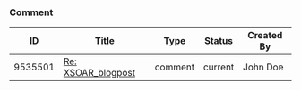 ### Comment
|ID|Title|Type|Status|Created By|
|---|---|---|---|---|
| 9535501 | [Re: XSOAR_blogpost](https://xsoar-bd.atlassian.net/wiki/spaces/XSOAR/blog/2021/08/06/2031630/XSOAR_blogpost?focusedCommentId=9535501#comment-9535501) | comment | current | John Doe |
